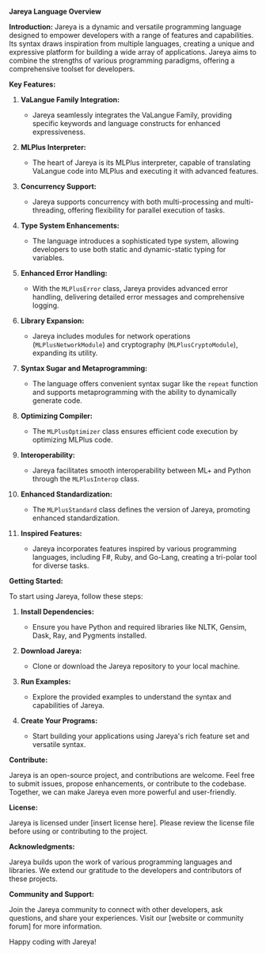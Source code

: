 **Jareya Language Overview**

**Introduction:**
Jareya is a dynamic and versatile programming language designed to empower developers with a range of features and capabilities. Its syntax draws inspiration from multiple languages, creating a unique and expressive platform for building a wide array of applications. Jareya aims to combine the strengths of various programming paradigms, offering a comprehensive toolset for developers.

**Key Features:**

1. **VaLangue Family Integration:**
   - Jareya seamlessly integrates the VaLangue Family, providing specific keywords and language constructs for enhanced expressiveness.

2. **MLPlus Interpreter:**
   - The heart of Jareya is its MLPlus interpreter, capable of translating VaLangue code into MLPlus and executing it with advanced features.

3. **Concurrency Support:**
   - Jareya supports concurrency with both multi-processing and multi-threading, offering flexibility for parallel execution of tasks.

4. **Type System Enhancements:**
   - The language introduces a sophisticated type system, allowing developers to use both static and dynamic-static typing for variables.

5. **Enhanced Error Handling:**
   - With the `MLPlusError` class, Jareya provides advanced error handling, delivering detailed error messages and comprehensive logging.

6. **Library Expansion:**
   - Jareya includes modules for network operations (`MLPlusNetworkModule`) and cryptography (`MLPlusCryptoModule`), expanding its utility.

7. **Syntax Sugar and Metaprogramming:**
   - The language offers convenient syntax sugar like the `repeat` function and supports metaprogramming with the ability to dynamically generate code.

8. **Optimizing Compiler:**
   - The `MLPlusOptimizer` class ensures efficient code execution by optimizing MLPlus code.

9. **Interoperability:**
   - Jareya facilitates smooth interoperability between ML+ and Python through the `MLPlusInterop` class.

10. **Enhanced Standardization:**
    - The `MLPlusStandard` class defines the version of Jareya, promoting enhanced standardization.

11. **Inspired Features:**
    - Jareya incorporates features inspired by various programming languages, including F#, Ruby, and Go-Lang, creating a tri-polar tool for diverse tasks.

**Getting Started:**

To start using Jareya, follow these steps:

1. **Install Dependencies:**
   - Ensure you have Python and required libraries like NLTK, Gensim, Dask, Ray, and Pygments installed.

2. **Download Jareya:**
   - Clone or download the Jareya repository to your local machine.

3. **Run Examples:**
   - Explore the provided examples to understand the syntax and capabilities of Jareya.

4. **Create Your Programs:**
   - Start building your applications using Jareya's rich feature set and versatile syntax.

**Contribute:**

Jareya is an open-source project, and contributions are welcome. Feel free to submit issues, propose enhancements, or contribute to the codebase. Together, we can make Jareya even more powerful and user-friendly.

**License:**

Jareya is licensed under [insert license here]. Please review the license file before using or contributing to the project.

**Acknowledgments:**

Jareya builds upon the work of various programming languages and libraries. We extend our gratitude to the developers and contributors of these projects.

**Community and Support:**

Join the Jareya community to connect with other developers, ask questions, and share your experiences. Visit our [website or community forum] for more information.

Happy coding with Jareya!

